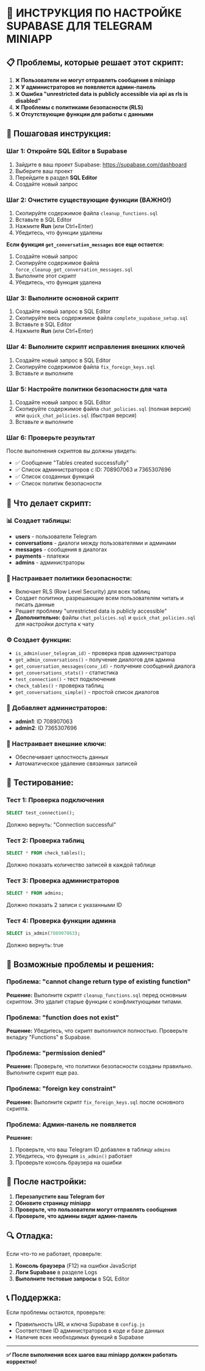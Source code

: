 # 🚀 ИНСТРУКЦИЯ ПО НАСТРОЙКЕ SUPABASE ДЛЯ TELEGRAM MINIAPP

## 📋 Проблемы, которые решает этот скрипт:

1. ❌ **Пользователи не могут отправлять сообщения в miniapp**
2. ❌ **У администраторов не появляется админ-панель**
3. ❌ **Ошибка "unrestricted data is publicly accessible via api as rls is disabled"**
4. ❌ **Проблемы с политиками безопасности (RLS)**
5. ❌ **Отсутствующие функции для работы с данными**

## 🔧 Пошаговая инструкция:

### Шаг 1: Откройте SQL Editor в Supabase
1. Зайдите в ваш проект Supabase: https://supabase.com/dashboard
2. Выберите ваш проект
3. Перейдите в раздел **SQL Editor**
4. Создайте новый запрос

### Шаг 2: Очистите существующие функции (ВАЖНО!)
1. Скопируйте содержимое файла `cleanup_functions.sql`
2. Вставьте в SQL Editor
3. Нажмите **Run** (или Ctrl+Enter)
4. Убедитесь, что функции удалены

**Если функция `get_conversation_messages` все еще остается:**
1. Создайте новый запрос
2. Скопируйте содержимое файла `force_cleanup_get_conversation_messages.sql`
3. Выполните этот скрипт
4. Убедитесь, что функция удалена

### Шаг 3: Выполните основной скрипт
1. Создайте новый запрос в SQL Editor
2. Скопируйте весь содержимое файла `complete_supabase_setup.sql`
3. Вставьте в SQL Editor
4. Нажмите **Run** (или Ctrl+Enter)

### Шаг 4: Выполните скрипт исправления внешних ключей
1. Создайте новый запрос в SQL Editor
2. Скопируйте содержимое файла `fix_foreign_keys.sql`
3. Вставьте и выполните

### Шаг 5: Настройте политики безопасности для чата
1. Создайте новый запрос в SQL Editor
2. Скопируйте содержимое файла `chat_policies.sql` (полная версия) или `quick_chat_policies.sql` (быстрая версия)
3. Вставьте и выполните

### Шаг 6: Проверьте результат
После выполнения скриптов вы должны увидеть:
- ✅ Сообщение "Tables created successfully"
- ✅ Список администраторов с ID: 708907063 и 7365307696
- ✅ Список созданных функций
- ✅ Список политик безопасности

## 🎯 Что делает скрипт:

### 📊 Создает таблицы:
- **users** - пользователи Telegram
- **conversations** - диалоги между пользователями и админами
- **messages** - сообщения в диалогах
- **payments** - платежи
- **admins** - администраторы

### 🔐 Настраивает политики безопасности:
- Включает RLS (Row Level Security) для всех таблиц
- Создает политики, разрешающие всем пользователям читать и писать данные
- Решает проблему "unrestricted data is publicly accessible"
- **Дополнительно:** файлы `chat_policies.sql` и `quick_chat_policies.sql` для настройки доступа к чату

### ⚙️ Создает функции:
- `is_admin(user_telegram_id)` - проверка прав администратора
- `get_admin_conversations()` - получение диалогов для админа
- `get_conversation_messages(conv_id)` - получение сообщений диалога
- `get_conversations_stats()` - статистика
- `test_connection()` - тест подключения
- `check_tables()` - проверка таблиц
- `get_conversations_simple()` - простой список диалогов

### 👥 Добавляет администраторов:
- **admin1**: ID 708907063
- **admin2**: ID 7365307696

### 🔗 Настраивает внешние ключи:
- Обеспечивает целостность данных
- Автоматическое удаление связанных записей

## 🧪 Тестирование:

### Тест 1: Проверка подключения
```sql
SELECT test_connection();
```
Должно вернуть: "Connection successful"

### Тест 2: Проверка таблиц
```sql
SELECT * FROM check_tables();
```
Должно показать количество записей в каждой таблице

### Тест 3: Проверка администраторов
```sql
SELECT * FROM admins;
```
Должно показать 2 записи с указанными ID

### Тест 4: Проверка функции админа
```sql
SELECT is_admin(708907063);
```
Должно вернуть: true

## 🚨 Возможные проблемы и решения:

### Проблема: "cannot change return type of existing function"
**Решение:** Выполните скрипт `cleanup_functions.sql` перед основным скриптом. Это удалит старые функции с конфликтующими типами.

### Проблема: "function does not exist"
**Решение:** Убедитесь, что скрипт выполнился полностью. Проверьте вкладку "Functions" в Supabase.

### Проблема: "permission denied"
**Решение:** Проверьте, что политики безопасности созданы правильно. Выполните скрипт еще раз.

### Проблема: "foreign key constraint"
**Решение:** Выполните скрипт `fix_foreign_keys.sql` после основного скрипта.

### Проблема: Админ-панель не появляется
**Решение:** 
1. Проверьте, что ваш Telegram ID добавлен в таблицу `admins`
2. Убедитесь, что функция `is_admin()` работает
3. Проверьте консоль браузера на ошибки

## 📱 После настройки:

1. **Перезапустите ваш Telegram бот**
2. **Обновите страницу miniapp**
3. **Проверьте, что пользователи могут отправлять сообщения**
4. **Проверьте, что админы видят админ-панель**

## 🔍 Отладка:

Если что-то не работает, проверьте:

1. **Консоль браузера** (F12) на ошибки JavaScript
2. **Логи Supabase** в разделе Logs
3. **Выполните тестовые запросы** в SQL Editor

## 📞 Поддержка:

Если проблемы остаются, проверьте:
- Правильность URL и ключа Supabase в `config.js`
- Соответствие ID администраторов в коде и базе данных
- Наличие всех необходимых функций в Supabase

---

**✅ После выполнения всех шагов ваш miniapp должен работать корректно!**
